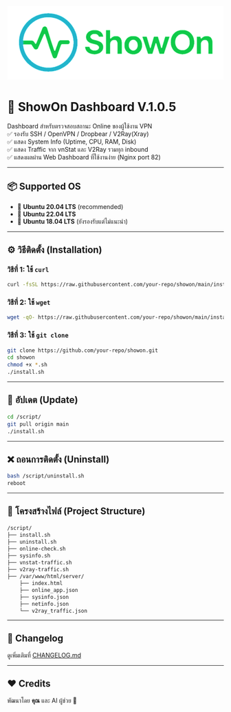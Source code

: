 # ![ShowOn](ShowOn.png)

# 🚀 ShowOn Dashboard V.1.0.5

Dashboard สำหรับตรวจสอบสถานะ Online ของผู้ใช้งาน VPN  
✅ รองรับ SSH / OpenVPN / Dropbear / V2Ray(Xray)  
✅ แสดง System Info (Uptime, CPU, RAM, Disk)  
✅ แสดง Traffic จาก vnStat และ V2Ray รวมทุก inbound  
✅ แสดงผลผ่าน Web Dashboard ที่ใช้งานง่าย (Nginx port 82)

---

## 📦 Supported OS
- 🐧 **Ubuntu 20.04 LTS** (recommended)
- 🐧 **Ubuntu 22.04 LTS**
- 🐧 **Ubuntu 18.04 LTS** (ยังรองรับแต่ไม่แนะนำ)

---

## ⚙️ วิธีติดตั้ง (Installation)

### วิธีที่ 1: ใช้ `curl`
```bash
curl -fsSL https://raw.githubusercontent.com/your-repo/showon/main/install.sh | bash
```

### วิธีที่ 2: ใช้ `wget`
```bash
wget -qO- https://raw.githubusercontent.com/your-repo/showon/main/install.sh | bash
```

### วิธีที่ 3: ใช้ `git clone`
```bash
git clone https://github.com/your-repo/showon.git
cd showon
chmod +x *.sh
./install.sh
```

---

## 🔄 อัปเดต (Update)
```bash
cd /script/
git pull origin main
./install.sh
```

---

## ❌ ถอนการติดตั้ง (Uninstall)
```bash
bash /script/uninstall.sh
reboot
```

---

## 📂 โครงสร้างไฟล์ (Project Structure)
```
/script/
├── install.sh
├── uninstall.sh
├── online-check.sh
├── sysinfo.sh
├── vnstat-traffic.sh
├── v2ray-traffic.sh
├── /var/www/html/server/
    ├── index.html
    ├── online_app.json
    ├── sysinfo.json
    ├── netinfo.json
    └── v2ray_traffic.json
```

---

## 📝 Changelog
ดูเพิ่มเติมที่ [CHANGELOG.md](CHANGELOG.md)

---

## ❤️ Credits
พัฒนาโดย **คุณ** และ AI ผู้ช่วย 🤖
